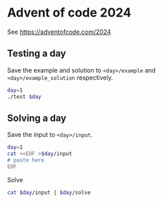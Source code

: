 # Advent of code 2024

See <https://adventofcode.com/2024>

## Testing a day

Save the example and solution to `<day>/example` and `<day>/example_solution` respectively.

```bash
day=1
./test $day
```

## Solving a day

Save the input to `<day>/input`.

```bash
day=1
cat <<EOF >$day/input
# paste here
EOF
```

Solve

```bash
cat $day/input | $day/solve
```
